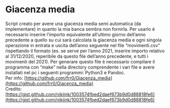 # Giacenza media

Script creato per avere una giacenza media semi automatica (da implementare) in quanto
la mia banca sembra non fornirla. Per usarlo è necessario inserire l’importo equivalente
all’ultimo giorno dell’anno precedente a quello su cui sarà calcolata la giacenza media e ogni
singola operazione in entrata e uscita dell’anno seguente nel file “movimenti.csv” rispettando
il formato (es. se serve per l’anno 2021, inserire importo relativo al 31/12/2020, reperibile
da questo file dell’anno precedente, e tutti i movimenti del 2021). Per generare questo file è
necessario compilare il programma con “make” nella directory comprendente i vari file e avere
installati nel pc i seguenti programmi: Python3 e Pandoc.  
Per info: [https://github.com/frr0/Giacenza_media](https://github.com/frr0/Giacenza_media)  
Credits: [https://gist.github.com/nikiink/1003574fbed2daef673b9d0d88818fe6](https://gist.github.com/nikiink/1003574fbed2daef673b9d0d88818fe6)
